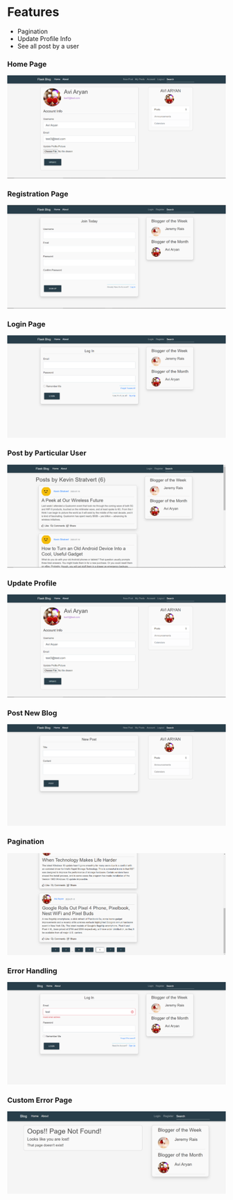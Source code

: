 # Features
* Pagination
* Update Profile Info
* See all post by a user 
### Home Page
![](Screenshots/1.png)
### Registration Page
![](Screenshots/8.png)
### Login Page
![](Screenshots/5.png)
### Post by Particular User
![](Screenshots/7.png)
### Update Profile
![](Screenshots/1.png)
### Post New Blog
![](Screenshots/2.png)
### Pagination
![](Screenshots/6.png)
### Error Handling
![](Screenshots/3.png)
### Custom Error Page
![](Screenshots/9.png)
